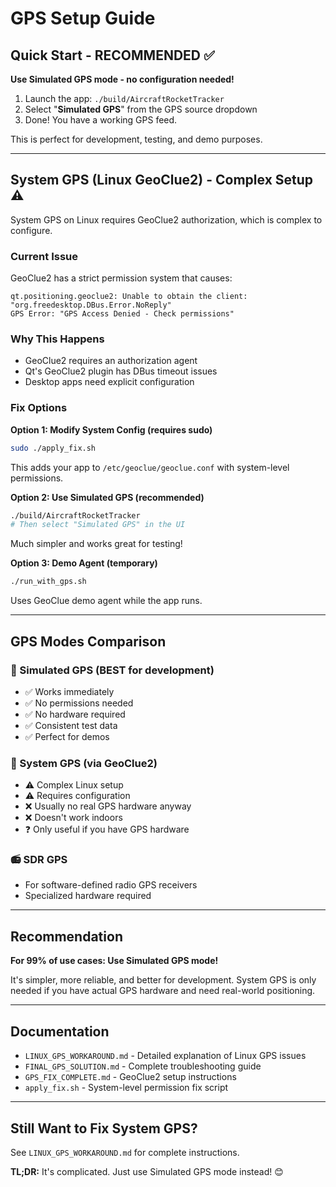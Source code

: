 # GPS Setup Guide

## Quick Start - RECOMMENDED ✅

**Use Simulated GPS mode - no configuration needed!**

1. Launch the app: `./build/AircraftRocketTracker`
2. Select "**Simulated GPS**" from the GPS source dropdown  
3. Done! You have a working GPS feed.

This is perfect for development, testing, and demo purposes.

---

## System GPS (Linux GeoClue2) - Complex Setup ⚠️

System GPS on Linux requires GeoClue2 authorization, which is complex to configure.

### Current Issue

GeoClue2 has a strict permission system that causes:
```
qt.positioning.geoclue2: Unable to obtain the client: "org.freedesktop.DBus.Error.NoReply"
GPS Error: "GPS Access Denied - Check permissions"
```

### Why This Happens

- GeoClue2 requires an authorization agent
- Qt's GeoClue2 plugin has DBus timeout issues
- Desktop apps need explicit configuration

### Fix Options

**Option 1: Modify System Config (requires sudo)**
```bash
sudo ./apply_fix.sh
```

This adds your app to `/etc/geoclue/geoclue.conf` with system-level permissions.

**Option 2: Use Simulated GPS (recommended)**
```bash
./build/AircraftRocketTracker
# Then select "Simulated GPS" in the UI
```

Much simpler and works great for testing!

**Option 3: Demo Agent (temporary)**
```bash
./run_with_gps.sh
```

Uses GeoClue demo agent while the app runs.

---

## GPS Modes Comparison

### 🎯 Simulated GPS (BEST for development)
- ✅ Works immediately
- ✅ No permissions needed
- ✅ No hardware required  
- ✅ Consistent test data
- ✅ Perfect for demos

### 📡 System GPS (via GeoClue2)
- ⚠️ Complex Linux setup
- ⚠️ Requires configuration
- ❌ Usually no real GPS hardware anyway
- ❌ Doesn't work indoors
- ❓ Only useful if you have GPS hardware

### 📻 SDR GPS
- For software-defined radio GPS receivers
- Specialized hardware required

---

## Recommendation

**For 99% of use cases: Use Simulated GPS mode!**

It's simpler, more reliable, and better for development. System GPS is only needed if you have actual GPS hardware and need real-world positioning.

---

## Documentation

- `LINUX_GPS_WORKAROUND.md` - Detailed explanation of Linux GPS issues
- `FINAL_GPS_SOLUTION.md` - Complete troubleshooting guide
- `GPS_FIX_COMPLETE.md` - GeoClue2 setup instructions
- `apply_fix.sh` - System-level permission fix script

---

## Still Want to Fix System GPS?

See `LINUX_GPS_WORKAROUND.md` for complete instructions.

**TL;DR:** It's complicated. Just use Simulated GPS mode instead! 😊


